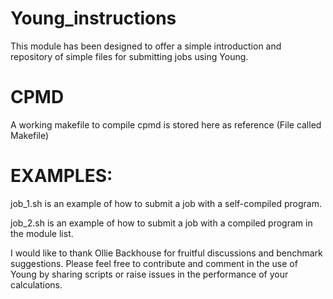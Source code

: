 # Young_instructions
This module has been designed to offer a simple introduction and repository of simple files for submitting jobs using Young.

# CPMD

A working makefile to compile cpmd is stored here as reference (File called Makefile)


# EXAMPLES:

job_1.sh is an example of how to submit a job with a self-compiled program.

job_2.sh is an example of how to submit a job with a compiled program in the module list.


I would like to thank Ollie Backhouse for fruitful discussions and benchmark suggestions.
Please feel free to contribute and comment in the use of Young by sharing scripts or 
raise issues in the performance of your calculations.

